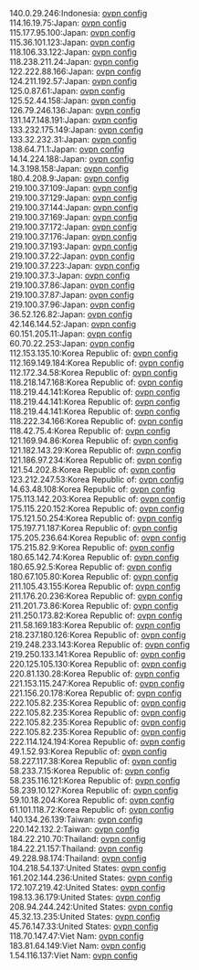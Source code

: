 140.0.29.246:Indonesia: [ovpn config](vpn/140_0_29_246.ovpn)  
114.16.19.75:Japan: [ovpn config](vpn/114_16_19_75.ovpn)  
115.177.95.100:Japan: [ovpn config](vpn/115_177_95_100.ovpn)  
115.36.101.123:Japan: [ovpn config](vpn/115_36_101_123.ovpn)  
118.106.33.122:Japan: [ovpn config](vpn/118_106_33_122.ovpn)  
118.238.211.24:Japan: [ovpn config](vpn/118_238_211_24.ovpn)  
122.222.88.166:Japan: [ovpn config](vpn/122_222_88_166.ovpn)  
124.211.192.57:Japan: [ovpn config](vpn/124_211_192_57.ovpn)  
125.0.87.61:Japan: [ovpn config](vpn/125_0_87_61.ovpn)  
125.52.44.158:Japan: [ovpn config](vpn/125_52_44_158.ovpn)  
126.79.246.136:Japan: [ovpn config](vpn/126_79_246_136.ovpn)  
131.147.148.191:Japan: [ovpn config](vpn/131_147_148_191.ovpn)  
133.232.175.149:Japan: [ovpn config](vpn/133_232_175_149.ovpn)  
133.32.232.31:Japan: [ovpn config](vpn/133_32_232_31.ovpn)  
138.64.71.1:Japan: [ovpn config](vpn/138_64_71_1.ovpn)  
14.14.224.188:Japan: [ovpn config](vpn/14_14_224_188.ovpn)  
14.3.198.158:Japan: [ovpn config](vpn/14_3_198_158.ovpn)  
180.4.208.9:Japan: [ovpn config](vpn/180_4_208_9.ovpn)  
219.100.37.109:Japan: [ovpn config](vpn/219_100_37_109.ovpn)  
219.100.37.129:Japan: [ovpn config](vpn/219_100_37_129.ovpn)  
219.100.37.144:Japan: [ovpn config](vpn/219_100_37_144.ovpn)  
219.100.37.169:Japan: [ovpn config](vpn/219_100_37_169.ovpn)  
219.100.37.172:Japan: [ovpn config](vpn/219_100_37_172.ovpn)  
219.100.37.176:Japan: [ovpn config](vpn/219_100_37_176.ovpn)  
219.100.37.193:Japan: [ovpn config](vpn/219_100_37_193.ovpn)  
219.100.37.22:Japan: [ovpn config](vpn/219_100_37_22.ovpn)  
219.100.37.223:Japan: [ovpn config](vpn/219_100_37_223.ovpn)  
219.100.37.3:Japan: [ovpn config](vpn/219_100_37_3.ovpn)  
219.100.37.86:Japan: [ovpn config](vpn/219_100_37_86.ovpn)  
219.100.37.87:Japan: [ovpn config](vpn/219_100_37_87.ovpn)  
219.100.37.96:Japan: [ovpn config](vpn/219_100_37_96.ovpn)  
36.52.126.82:Japan: [ovpn config](vpn/36_52_126_82.ovpn)  
42.146.144.52:Japan: [ovpn config](vpn/42_146_144_52.ovpn)  
60.151.205.11:Japan: [ovpn config](vpn/60_151_205_11.ovpn)  
60.70.22.253:Japan: [ovpn config](vpn/60_70_22_253.ovpn)  
112.153.135.10:Korea Republic of: [ovpn config](vpn/112_153_135_10.ovpn)  
112.169.149.184:Korea Republic of: [ovpn config](vpn/112_169_149_184.ovpn)  
112.172.34.58:Korea Republic of: [ovpn config](vpn/112_172_34_58.ovpn)  
118.218.147.168:Korea Republic of: [ovpn config](vpn/118_218_147_168.ovpn)  
118.219.44.141:Korea Republic of: [ovpn config](vpn/118_219_44_141.ovpn)  
118.219.44.141:Korea Republic of: [ovpn config](vpn/118_219_44_141.ovpn)  
118.219.44.141:Korea Republic of: [ovpn config](vpn/118_219_44_141.ovpn)  
118.222.34.166:Korea Republic of: [ovpn config](vpn/118_222_34_166.ovpn)  
118.42.75.4:Korea Republic of: [ovpn config](vpn/118_42_75_4.ovpn)  
121.169.94.86:Korea Republic of: [ovpn config](vpn/121_169_94_86.ovpn)  
121.182.143.29:Korea Republic of: [ovpn config](vpn/121_182_143_29.ovpn)  
121.186.97.234:Korea Republic of: [ovpn config](vpn/121_186_97_234.ovpn)  
121.54.202.8:Korea Republic of: [ovpn config](vpn/121_54_202_8.ovpn)  
123.212.247.53:Korea Republic of: [ovpn config](vpn/123_212_247_53.ovpn)  
14.63.48.108:Korea Republic of: [ovpn config](vpn/14_63_48_108.ovpn)  
175.113.142.203:Korea Republic of: [ovpn config](vpn/175_113_142_203.ovpn)  
175.115.220.152:Korea Republic of: [ovpn config](vpn/175_115_220_152.ovpn)  
175.121.50.254:Korea Republic of: [ovpn config](vpn/175_121_50_254.ovpn)  
175.197.71.187:Korea Republic of: [ovpn config](vpn/175_197_71_187.ovpn)  
175.205.236.64:Korea Republic of: [ovpn config](vpn/175_205_236_64.ovpn)  
175.215.82.9:Korea Republic of: [ovpn config](vpn/175_215_82_9.ovpn)  
180.65.142.74:Korea Republic of: [ovpn config](vpn/180_65_142_74.ovpn)  
180.65.92.5:Korea Republic of: [ovpn config](vpn/180_65_92_5.ovpn)  
180.67.105.80:Korea Republic of: [ovpn config](vpn/180_67_105_80.ovpn)  
211.105.43.155:Korea Republic of: [ovpn config](vpn/211_105_43_155.ovpn)  
211.176.20.236:Korea Republic of: [ovpn config](vpn/211_176_20_236.ovpn)  
211.201.73.86:Korea Republic of: [ovpn config](vpn/211_201_73_86.ovpn)  
211.250.173.82:Korea Republic of: [ovpn config](vpn/211_250_173_82.ovpn)  
211.58.169.183:Korea Republic of: [ovpn config](vpn/211_58_169_183.ovpn)  
218.237.180.126:Korea Republic of: [ovpn config](vpn/218_237_180_126.ovpn)  
219.248.233.143:Korea Republic of: [ovpn config](vpn/219_248_233_143.ovpn)  
219.250.133.141:Korea Republic of: [ovpn config](vpn/219_250_133_141.ovpn)  
220.125.105.130:Korea Republic of: [ovpn config](vpn/220_125_105_130.ovpn)  
220.81.130.28:Korea Republic of: [ovpn config](vpn/220_81_130_28.ovpn)  
221.153.115.247:Korea Republic of: [ovpn config](vpn/221_153_115_247.ovpn)  
221.156.20.178:Korea Republic of: [ovpn config](vpn/221_156_20_178.ovpn)  
222.105.82.235:Korea Republic of: [ovpn config](vpn/222_105_82_235.ovpn)  
222.105.82.235:Korea Republic of: [ovpn config](vpn/222_105_82_235.ovpn)  
222.105.82.235:Korea Republic of: [ovpn config](vpn/222_105_82_235.ovpn)  
222.105.82.235:Korea Republic of: [ovpn config](vpn/222_105_82_235.ovpn)  
222.114.124.194:Korea Republic of: [ovpn config](vpn/222_114_124_194.ovpn)  
49.1.52.93:Korea Republic of: [ovpn config](vpn/49_1_52_93.ovpn)  
58.227.117.38:Korea Republic of: [ovpn config](vpn/58_227_117_38.ovpn)  
58.233.7.15:Korea Republic of: [ovpn config](vpn/58_233_7_15.ovpn)  
58.235.116.121:Korea Republic of: [ovpn config](vpn/58_235_116_121.ovpn)  
58.239.10.127:Korea Republic of: [ovpn config](vpn/58_239_10_127.ovpn)  
59.10.18.204:Korea Republic of: [ovpn config](vpn/59_10_18_204.ovpn)  
61.101.118.72:Korea Republic of: [ovpn config](vpn/61_101_118_72.ovpn)  
140.134.26.139:Taiwan: [ovpn config](vpn/140_134_26_139.ovpn)  
220.142.132.2:Taiwan: [ovpn config](vpn/220_142_132_2.ovpn)  
184.22.210.70:Thailand: [ovpn config](vpn/184_22_210_70.ovpn)  
184.22.21.157:Thailand: [ovpn config](vpn/184_22_21_157.ovpn)  
49.228.98.174:Thailand: [ovpn config](vpn/49_228_98_174.ovpn)  
104.218.54.137:United States: [ovpn config](vpn/104_218_54_137.ovpn)  
161.202.144.236:United States: [ovpn config](vpn/161_202_144_236.ovpn)  
172.107.219.42:United States: [ovpn config](vpn/172_107_219_42.ovpn)  
198.13.36.179:United States: [ovpn config](vpn/198_13_36_179.ovpn)  
208.94.244.242:United States: [ovpn config](vpn/208_94_244_242.ovpn)  
45.32.13.235:United States: [ovpn config](vpn/45_32_13_235.ovpn)  
45.76.147.33:United States: [ovpn config](vpn/45_76_147_33.ovpn)  
118.70.147.47:Viet Nam: [ovpn config](vpn/118_70_147_47.ovpn)  
183.81.64.149:Viet Nam: [ovpn config](vpn/183_81_64_149.ovpn)  
1.54.116.137:Viet Nam: [ovpn config](vpn/1_54_116_137.ovpn)  
